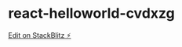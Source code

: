# react-helloworld-cvdxzg

[Edit on StackBlitz ⚡️](https://stackblitz.com/edit/react-helloworld-cvdxzg)
